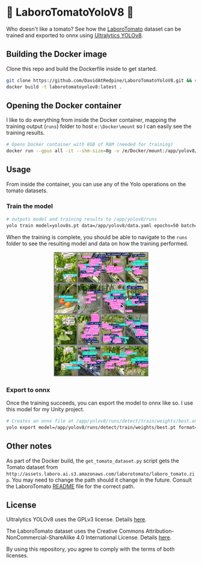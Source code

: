 # 🍅 LaboroTomatoYoloV8 🍅 

Who doesn't like a tomato? See how the [LaboroTomato](https://github.com/laboroai/LaboroTomato) dataset can be trained and exported to onnx using [Ultralytics YOLOv8](https://github.com/autogyro/yolo-V8).

## Building the Docker image

Clone this repo and build the Dockerfile inside to get started.

```bash
git clone https://github.com/DavidAtRedpine/LaboroTomatoYoloV8.git && cd LaboroTomatoYoloV8
docker build -t laborotomatoyolov8:latest .
```

## Opening the Docker container

I like to do everything from inside the Docker container, mapping the training output  (`runs`) folder to host `e:\Docker\mount` so I can easily see the training results.

```bash
# Opens Docker container with 8GB of RAM (needed for training)
docker run --gpus all -it --shm-size=8g -v /e/Docker/mount:/app/yolov8/runs laborotomatoyolov8:latest /bin/bash
```

## Usage

From inside the container, you can use any of the Yolo operations on the tomato datasets.

### Train the model

```bash
# outputs model and training results to /app/yolov8/runs
yolo train model=yolov8s.pt data=/app/yolov8/data.yaml epochs=50 batch=16 imgsz=640 device=0
```

When the training is complete, you should be able to navigate to the `runs` folder to see the resulting model and data on how the training performed.

<div style="text-align: center;">
    <img src="Docs/Images/val_batch2_labels.jpg" alt="Sample Training Output" width="50%">
</div>

### Export to onnx

Once the training succeeds, you can export the model to onnx like so. I use this model for my Unity project.

```bash
# Creates an onnx file at /app/yolov8/runs/detect/train/weights/best.onnx
yolo export model=/app/yolov8/runs/detect/train/weights/best.pt format=onnx imgsz=640 dynamic=False half=True
```

## Other notes

As part of the Docker build, the `get_tomato_dataset.py` script gets the Tomato dataset from `http://assets.laboro.ai.s3.amazonaws.com/laborotomato/laboro_tomato.zip`. You may need to change the path should it change in the future. Consult the LaboroTomato [README](https://github.com/laboroai/LaboroTomato/blob/master/README.md) file for the correct path.


## License

Ultralytics YOLOv8 uses the GPLv3 license. Details [here](https://github.com/autogyro/yolo-V8?tab=readme-ov-file#license).

The LaboroTomato dataset uses the Creative Commons Attribution-NonCommercial-ShareAlike 4.0 International License. Details [here](https://github.com/laboroai/LaboroTomato/blob/master/README.md#license).

By using this repository, you agree to comply with the terms of both licenses.
